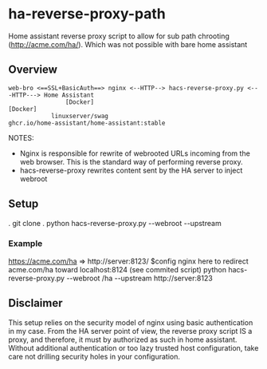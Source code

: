 # ha-reverse-proxy-path
Home assistant reverse proxy script to allow for sub path chrooting (http://acme.com/ha/). Which was not possible with bare home assistant

## Overview
```
web-bro <==SSL+BasicAuth==> nginx <--HTTP--> hacs-reverse-proxy.py <---HTTP---> Home Assistant
                [Docker]                                                          [Docker]
            linuxserver/swag                                     ghcr.io/home-assistant/home-assistant:stable
```
NOTES:
- Nginx is responsible for rewrite of webrooted URLs incoming from the web browser. This is the standard way of performing reverse proxy.
- hacs-reverse-proxy rewrites content sent by the HA server to inject webroot

## Setup
. git clone
. python hacs-reverse-proxy.py --webroot <WEBROOT> --upstream <HA server and port>

### Example
https://acme.com/ha => http://server:8123/
$config nginx here to redirect acme.com/ha toward localhost:8124 (see commited script)
python hacs-reverse-proxy.py --webroot /ha --upstream http://server:8123

## Disclaimer
This setup relies on the security model of nginx using basic authentication in my case.
From the HA server point of view, the reverse proxy script IS a proxy, and therefore, it must by authorized as such in home assistant. Without additional authentication or too lazy trusted host configuration, take care not drilling security holes in your configuration.
